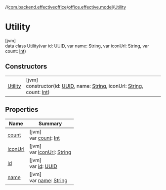 //[com.backend.effectiveoffice](IdeaProjects/labs-office-elevator/effectiveOfficeBackend/documentation/gfm/index.md)/[office.effective.model](IdeaProjects/labs-office-elevator/effectiveOfficeBackend/documentation/gfm/com.backend.effectiveoffice/office.effective.model/index.md)/[Utility](IdeaProjects/labs-office-elevator/effectiveOfficeBackend/documentation/gfm/com.backend.effectiveoffice/office.effective.model/-utility/index.md)

# Utility

[jvm]\
data class [Utility](IdeaProjects/labs-office-elevator/effectiveOfficeBackend/documentation/gfm/com.backend.effectiveoffice/office.effective.model/-utility/index.md)(var id: [UUID](https://docs.oracle.com/javase/8/docs/api/java/util/UUID.html), var name: [String](https://kotlinlang.org/api/latest/jvm/stdlib/kotlin/-string/index.html), var iconUrl: [String](https://kotlinlang.org/api/latest/jvm/stdlib/kotlin/-string/index.html), var count: [Int](https://kotlinlang.org/api/latest/jvm/stdlib/kotlin/-int/index.html))

## Constructors

| | |
|---|---|
| [Utility](IdeaProjects/labs-office-elevator/effectiveOfficeBackend/documentation/gfm/com.backend.effectiveoffice/office.effective.model/-utility/-utility.md) | [jvm]<br>constructor(id: [UUID](https://docs.oracle.com/javase/8/docs/api/java/util/UUID.html), name: [String](https://kotlinlang.org/api/latest/jvm/stdlib/kotlin/-string/index.html), iconUrl: [String](https://kotlinlang.org/api/latest/jvm/stdlib/kotlin/-string/index.html), count: [Int](https://kotlinlang.org/api/latest/jvm/stdlib/kotlin/-int/index.html)) |

## Properties

| Name | Summary |
|---|---|
| [count](IdeaProjects/labs-office-elevator/effectiveOfficeBackend/documentation/gfm/com.backend.effectiveoffice/office.effective.model/-utility/count.md) | [jvm]<br>var [count](IdeaProjects/labs-office-elevator/effectiveOfficeBackend/documentation/gfm/com.backend.effectiveoffice/office.effective.model/-utility/count.md): [Int](https://kotlinlang.org/api/latest/jvm/stdlib/kotlin/-int/index.html) |
| [iconUrl](IdeaProjects/labs-office-elevator/effectiveOfficeBackend/documentation/gfm/com.backend.effectiveoffice/office.effective.model/-utility/icon-url.md) | [jvm]<br>var [iconUrl](IdeaProjects/labs-office-elevator/effectiveOfficeBackend/documentation/gfm/com.backend.effectiveoffice/office.effective.model/-utility/icon-url.md): [String](https://kotlinlang.org/api/latest/jvm/stdlib/kotlin/-string/index.html) |
| [id](IdeaProjects/labs-office-elevator/effectiveOfficeBackend/documentation/gfm/com.backend.effectiveoffice/office.effective.model/-utility/id.md) | [jvm]<br>var [id](IdeaProjects/labs-office-elevator/effectiveOfficeBackend/documentation/gfm/com.backend.effectiveoffice/office.effective.model/-utility/id.md): [UUID](https://docs.oracle.com/javase/8/docs/api/java/util/UUID.html) |
| [name](IdeaProjects/labs-office-elevator/effectiveOfficeBackend/documentation/gfm/com.backend.effectiveoffice/office.effective.model/-utility/name.md) | [jvm]<br>var [name](IdeaProjects/labs-office-elevator/effectiveOfficeBackend/documentation/gfm/com.backend.effectiveoffice/office.effective.model/-utility/name.md): [String](https://kotlinlang.org/api/latest/jvm/stdlib/kotlin/-string/index.html) |
